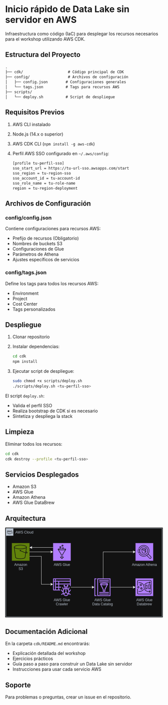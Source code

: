 # Inicio rápido de Data Lake sin servidor en AWS

Infraestructura como código (IaC) para desplegar los recursos necesarios para el workshop utilizando AWS CDK.

## Estructura del Proyecto

```text
.
├── cdk/                    # Código principal de CDK
├── config/                 # Archivos de configuración
│   ├── config.json        # Configuraciones generales
│   └── tags.json          # Tags para recursos AWS
├── scripts/               
│   └── deploy.sh          # Script de despliegue
```

## Requisitos Previos

1. AWS CLI instalado
2. Node.js (14.x o superior)
3. AWS CDK CLI (`npm install -g aws-cdk`)
4. Perfil AWS SSO configurado en `~/.aws/config`:

   ```text
   [profile tu-perfil-sso]
   sso_start_url = https://tu-url-sso.awsapps.com/start
   sso_region = tu-region-sso
   sso_account_id = tu-account-id
   sso_role_name = tu-role-name
   region = tu-region-deployment
   ```

## Archivos de Configuración

### config/config.json

Contiene configuraciones para recursos AWS:

- Prefijo de recursos (Obligatorio)
- Nombres de buckets S3
- Configuraciones de Glue
- Parámetros de Athena
- Ajustes específicos de servicios

### config/tags.json

Define los tags para todos los recursos AWS:

- Environment
- Project
- Cost Center
- Tags personalizados

## Despliegue

1. Clonar repositorio
2. Instalar dependencias:

   ```bash
   cd cdk
   npm install
   ```

3. Ejecutar script de despliegue:

   ```bash
   sudo chmod +x scripts/deploy.sh
   ./scripts/deploy.sh <tu-perfil-sso>
   ```

El script `deploy.sh`:

- Valida el perfil SSO
- Realiza bootstrap de CDK si es necesario
- Sintetiza y despliega la stack

## Limpieza

Eliminar todos los recursos:

```bash
cd cdk
cdk destroy --profile <tu-perfil-sso>
```

## Servicios Desplegados

- Amazon S3
- AWS Glue
- Amazon Athena
- AWS Glue DataBrew

## Arquitectura

![Arquitectura Inicio rápido de Data Lake sin servidor en AWS](assets/Arq.%20AWS%20Serverless%20Data%20Lake%20Jumpstart.png)

## Documentación Adicional

En la carpeta `cdk/README.md` encontrarás:

- Explicación detallada del workshop
- Ejercicios prácticos
- Guía paso a paso para construir un Data Lake sin servidor
- Instrucciones para usar cada servicio AWS

## Soporte

Para problemas o preguntas, crear un issue en el repositorio.
